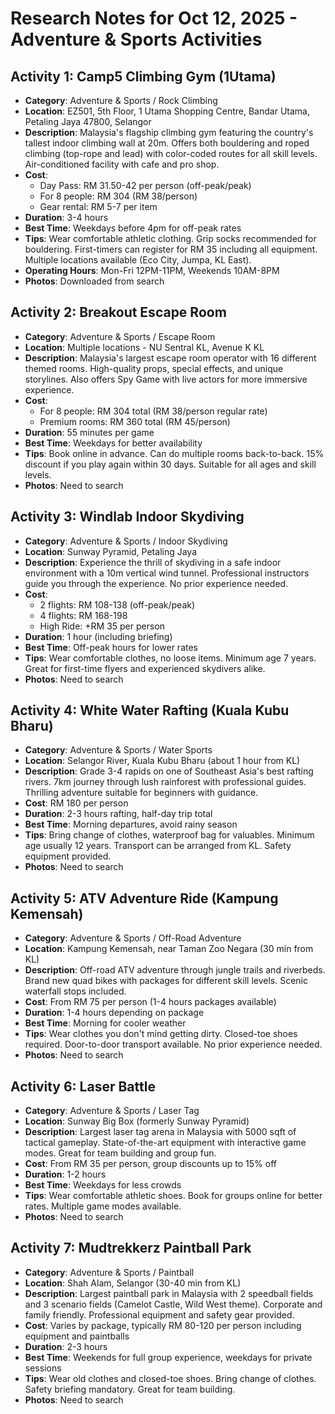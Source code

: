 # Research Notes for Oct 12, 2025 - Adventure & Sports Activities

## Activity 1: Camp5 Climbing Gym (1Utama)
- **Category**: Adventure & Sports / Rock Climbing
- **Location**: EZ501, 5th Floor, 1 Utama Shopping Centre, Bandar Utama, Petaling Jaya 47800, Selangor
- **Description**: Malaysia's flagship climbing gym featuring the country's tallest indoor climbing wall at 20m. Offers both bouldering and roped climbing (top-rope and lead) with color-coded routes for all skill levels. Air-conditioned facility with cafe and pro shop.
- **Cost**: 
  - Day Pass: RM 31.50-42 per person (off-peak/peak)
  - For 8 people: RM 304 (RM 38/person)
  - Gear rental: RM 5-7 per item
- **Duration**: 3-4 hours
- **Best Time**: Weekdays before 4pm for off-peak rates
- **Tips**: Wear comfortable athletic clothing. Grip socks recommended for bouldering. First-timers can register for RM 35 including all equipment. Multiple locations available (Eco City, Jumpa, KL East).
- **Operating Hours**: Mon-Fri 12PM-11PM, Weekends 10AM-8PM
- **Photos**: Downloaded from search

## Activity 2: Breakout Escape Room
- **Category**: Adventure & Sports / Escape Room
- **Location**: Multiple locations - NU Sentral KL, Avenue K KL
- **Description**: Malaysia's largest escape room operator with 16 different themed rooms. High-quality props, special effects, and unique storylines. Also offers Spy Game with live actors for more immersive experience.
- **Cost**: 
  - For 8 people: RM 304 total (RM 38/person regular rate)
  - Premium rooms: RM 360 total (RM 45/person)
- **Duration**: 55 minutes per game
- **Best Time**: Weekdays for better availability
- **Tips**: Book online in advance. Can do multiple rooms back-to-back. 15% discount if you play again within 30 days. Suitable for all ages and skill levels.
- **Photos**: Need to search

## Activity 3: Windlab Indoor Skydiving
- **Category**: Adventure & Sports / Indoor Skydiving
- **Location**: Sunway Pyramid, Petaling Jaya
- **Description**: Experience the thrill of skydiving in a safe indoor environment with a 10m vertical wind tunnel. Professional instructors guide you through the experience. No prior experience needed.
- **Cost**: 
  - 2 flights: RM 108-138 (off-peak/peak)
  - 4 flights: RM 168-198
  - High Ride: +RM 35 per person
- **Duration**: 1 hour (including briefing)
- **Best Time**: Off-peak hours for lower rates
- **Tips**: Wear comfortable clothes, no loose items. Minimum age 7 years. Great for first-time flyers and experienced skydivers alike.
- **Photos**: Need to search

## Activity 4: White Water Rafting (Kuala Kubu Bharu)
- **Category**: Adventure & Sports / Water Sports
- **Location**: Selangor River, Kuala Kubu Bharu (about 1 hour from KL)
- **Description**: Grade 3-4 rapids on one of Southeast Asia's best rafting rivers. 7km journey through lush rainforest with professional guides. Thrilling adventure suitable for beginners with guidance.
- **Cost**: RM 180 per person
- **Duration**: 2-3 hours rafting, half-day trip total
- **Best Time**: Morning departures, avoid rainy season
- **Tips**: Bring change of clothes, waterproof bag for valuables. Minimum age usually 12 years. Transport can be arranged from KL. Safety equipment provided.
- **Photos**: Need to search

## Activity 5: ATV Adventure Ride (Kampung Kemensah)
- **Category**: Adventure & Sports / Off-Road Adventure
- **Location**: Kampung Kemensah, near Taman Zoo Negara (30 min from KL)
- **Description**: Off-road ATV adventure through jungle trails and riverbeds. Brand new quad bikes with packages for different skill levels. Scenic waterfall stops included.
- **Cost**: From RM 75 per person (1-4 hours packages available)
- **Duration**: 1-4 hours depending on package
- **Best Time**: Morning for cooler weather
- **Tips**: Wear clothes you don't mind getting dirty. Closed-toe shoes required. Door-to-door transport available. No prior experience needed.
- **Photos**: Need to search

## Activity 6: Laser Battle
- **Category**: Adventure & Sports / Laser Tag
- **Location**: Sunway Big Box (formerly Sunway Pyramid)
- **Description**: Largest laser tag arena in Malaysia with 5000 sqft of tactical gameplay. State-of-the-art equipment with interactive game modes. Great for team building and group fun.
- **Cost**: From RM 35 per person, group discounts up to 15% off
- **Duration**: 1-2 hours
- **Best Time**: Weekdays for less crowds
- **Tips**: Wear comfortable athletic shoes. Book for groups online for better rates. Multiple game modes available.
- **Photos**: Need to search

## Activity 7: Mudtrekkerz Paintball Park
- **Category**: Adventure & Sports / Paintball
- **Location**: Shah Alam, Selangor (30-40 min from KL)
- **Description**: Largest paintball park in Malaysia with 2 speedball fields and 3 scenario fields (Camelot Castle, Wild West theme). Corporate and family friendly. Professional equipment and safety gear provided.
- **Cost**: Varies by package, typically RM 80-120 per person including equipment and paintballs
- **Duration**: 2-3 hours
- **Best Time**: Weekends for full group experience, weekdays for private sessions
- **Tips**: Wear old clothes and closed-toe shoes. Bring change of clothes. Safety briefing mandatory. Great for team building.
- **Photos**: Need to search

